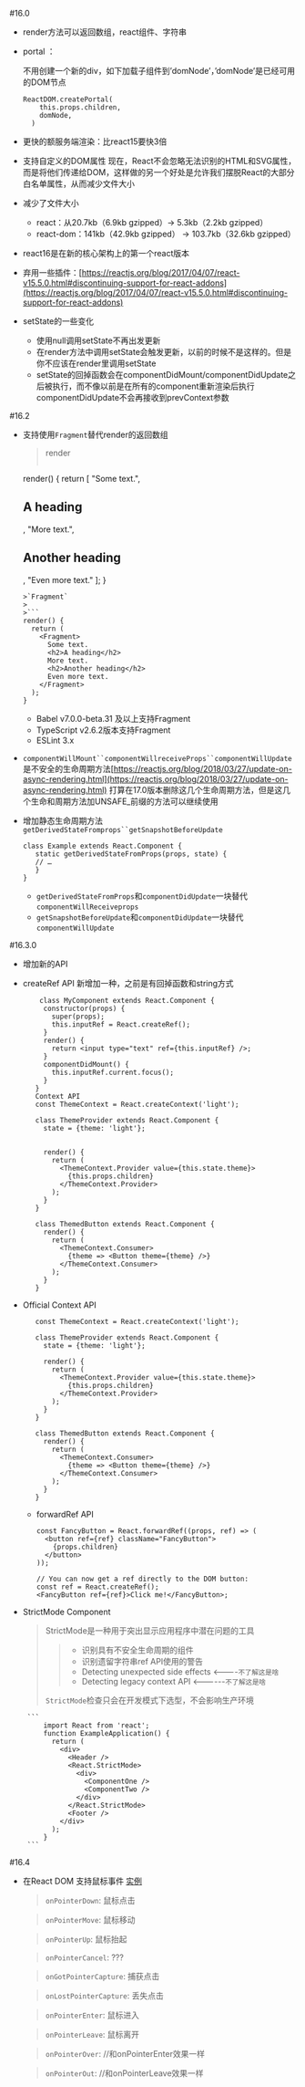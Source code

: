#16.0
* render方法可以返回数组，react组件、字符串
* portal ：

	不用创建一个新的div，如下加载子组件到’domNode’，’domNode’是已经可用的DOM节点
	
	```
	ReactDOM.createPortal(
	    this.props.children,
	    domNode,
	  )
	```

* 更快的额服务端渲染：比react15要快3倍
* 支持自定义的DOM属性
	现在，React不会忽略无法识别的HTML和SVG属性，而是将他们传递给DOM，这样做的另一个好处是允许我们摆脱React的大部分白名单属性，从而减少文件大小
* 减少了文件大小
	+ react：从20.7kb（6.9kb gzipped）-> 5.3kb（2.2kb gzipped）
	+ react-dom：141kb（42.9kb gzipped） -> 103.7kb（32.6kb gzipped）
* react16是在新的核心架构上的第一个react版本
* 弃用一些插件：[https://reactjs.org/blog/2017/04/07/react-v15.5.0.html#discontinuing-support-for-react-addons](https://reactjs.org/blog/2017/04/07/react-v15.5.0.html#discontinuing-support-for-react-addons)
* setState的一些变化
	+ 使用null调用setState不再出发更新
	+ 在render方法中调用setState会触发更新，以前的时候不是这样的。但是你不应该在render里调用setState
	+ setState的回掉函数会在componentDidMount/componentDidUpdate之后被执行，而不像以前是在所有的component重新渲染后执行
	componentDidUpdate不会再接收到prevContext参数

#16.2
* 支持使用`Fragment`替代render的返回数组

	> render
	> 
	> ```
	render() {
	 return [
	  "Some text.",
	  <h2 key="heading-1">A heading</h2>,
	  "More text.",
	  <h2 key="heading-2">Another heading</h2>,
	  "Even more text."
	 ];
	}
	```
	>`Fragment`
	>
	>```
	render() {
	  return (
	    <Fragment>
	      Some text.
	      <h2>A heading</h2>
	      More text.
	      <h2>Another heading</h2>
	      Even more text.
	    </Fragment>
	  );
	}
	```

	+ Babel v7.0.0-beta.31 及以上支持Fragment
	+ TypeScript v2.6.2版本支持Fragment
	+ ESLint 3.x

* `componentWillMount``componentWillreceiveProps``componentWillUpdate` 是不安全的生命周期方法[https://reactjs.org/blog/2018/03/27/update-on-async-rendering.html](https://reactjs.org/blog/2018/03/27/update-on-async-rendering.html)
打算在17.0版本删除这几个生命周期方法，但是这几个生命和周期方法加UNSAFE_前缀的方法可以继续使用

* 增加静态生命周期方法`getDerivedStateFromprops``getSnapshotBeforeUpdate`

	 ```
	 class Example extends React.Component {
	  	static getDerivedStateFromProps(props, state) {
	    // …
	  	}
	 }
	 ```
	+ `getDerivedStateFromProps`和`componentDidUpdate`一块替代`componentWillReceiveprops`
	+ `getSnapshotBeforeUpdate`和`componentDidUpdate`一块替代`componentWillUpdate`


#16.3.0
* 增加新的API 
 + createRef API 新增加一种，之前是有回掉函数和string方式
 	 
	 ```
		 class MyComponent extends React.Component {
		  constructor(props) {
		    super(props);
		    this.inputRef = React.createRef();
		  }
		  render() {
		    return <input type="text" ref={this.inputRef} />;
		  }
		  componentDidMount() {
		    this.inputRef.current.focus();
		  }
		}
		Context API
		const ThemeContext = React.createContext('light');
		
		class ThemeProvider extends React.Component {
		  state = {theme: 'light'};
		
		  
		  render() {
		    return (
		      <ThemeContext.Provider value={this.state.theme}>
		        {this.props.children}
		      </ThemeContext.Provider>
		    );
		  }
		}
		
		class ThemedButton extends React.Component {
		  render() {
		    return (
		      <ThemeContext.Consumer>
		        {theme => <Button theme={theme} />}
		      </ThemeContext.Consumer>
		    );
		  }
		}
	 ```
 + Official Context API
 
	 ```
		const ThemeContext = React.createContext('light');
		
		class ThemeProvider extends React.Component {
		  state = {theme: 'light'};
		
		  render() {
		    return (
		      <ThemeContext.Provider value={this.state.theme}>
		        {this.props.children}
		      </ThemeContext.Provider>
		    );
		  }
		}
		
		class ThemedButton extends React.Component {
		  render() {
		    return (
		      <ThemeContext.Consumer>
		        {theme => <Button theme={theme} />}
		      </ThemeContext.Consumer>
		    );
		  }
		}
	 ```
	+ forwardRef API
	
		```
		const FancyButton = React.forwardRef((props, ref) => (
		  <button ref={ref} className="FancyButton">
		    {props.children}
		  </button>
		));
		
		// You can now get a ref directly to the DOM button:
		const ref = React.createRef();
		<FancyButton ref={ref}>Click me!</FancyButton>;
		```
 + StrictMode Component
	>StrictMode是一种用于突出显示应用程序中潜在问题的工具
	>>+ 识别具有不安全生命周期的组件
	>>+ 识别遗留字符串ref API使用的警告
	>>+ Detecting unexpected side effects <----`不了解这是啥`
	>>+ Detecting legacy context API <------`不了解这是啥`
	>
	>`StrictMode`检查只会在开发模式下选型，不会影响生产环境
	
		```
			import React from 'react';
			function ExampleApplication() {
			  return (
			    <div>
			      <Header />
			      <React.StrictMode>
			        <div>
			          <ComponentOne />
			          <ComponentTwo />
			        </div>
			      </React.StrictMode>
			      <Footer />
			    </div>
			  );
			}
		```
	
#16.4
	
* 在React DOM 支持鼠标事件 [实例](https://codesandbox.io/s/kx4roq04yo)

	>`onPointerDown`: 鼠标点击
	
	>`onPointerMove`: 鼠标移动
	
	>`onPointerUp`: 鼠标抬起
	
	>`onPointerCancel`: ???
	
	>`onGotPointerCapture`: 捕获点击
	
	>`onLostPointerCapture`: 丢失点击
	
	>`onPointerEnter`: 鼠标进入
	
	>`onPointerLeave`: 鼠标离开
	
	>`onPointerOver`: //和onPointerEnter效果一样
	
	>`onPointerOut`: //和onPointerLeave效果一样